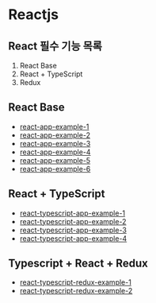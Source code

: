 # Reactjs

## React 필수 기능 목록
1. React Base
2. React + TypeScript
3. Redux

## React Base
- [react-app-example-1](https://github.com/bkjeon1614/javascript-study/tree/master/reactjs/study/base/react-app-example-1)
- [react-app-example-2](https://github.com/bkjeon1614/javascript-study/tree/master/reactjs/study/base/react-app-example-2)
- [react-app-example-3](https://github.com/bkjeon1614/javascript-study/tree/master/reactjs/study/base/react-app-example-3)
- [react-app-example-4](https://github.com/bkjeon1614/javascript-study/tree/master/reactjs/study/base/react-app-example-4)
- [react-app-example-5](https://github.com/bkjeon1614/javascript-study/tree/master/reactjs/study/base/react-app-example-5)  
- [react-app-example-6](https://github.com/bkjeon1614/javascript-study/tree/master/reactjs/study/base/react-app-example-6)  

## React + TypeScript
- [react-typescript-app-example-1](https://github.com/bkjeon1614/javascript-study/tree/master/reactjs/study/react-typescript/react-typescript-app-example-1)  
- [react-typescript-app-example-2](https://github.com/bkjeon1614/javascript-study/tree/master/reactjs/study/react-typescript/react-typescript-app-example-2)  
- [react-typescript-app-example-3](https://github.com/bkjeon1614/javascript-study/tree/master/reactjs/study/react-typescript/react-typescript-app-example-3)  
- [react-typescript-app-example-4](https://github.com/bkjeon1614/javascript-study/tree/master/reactjs/study/react-typescript/react-typescript-app-example-4)  

## Typescript + React + Redux
- [react-typescript-redux-example-1](https://github.com/bkjeon1614/javascript-study/tree/master/reactjs/study/redux/react-typescript-redux-example-1)  
- [react-typescript-redux-example-2](https://github.com/bkjeon1614/javascript-study/tree/master/reactjs/study/redux/react-typescript-redux-example-2)  